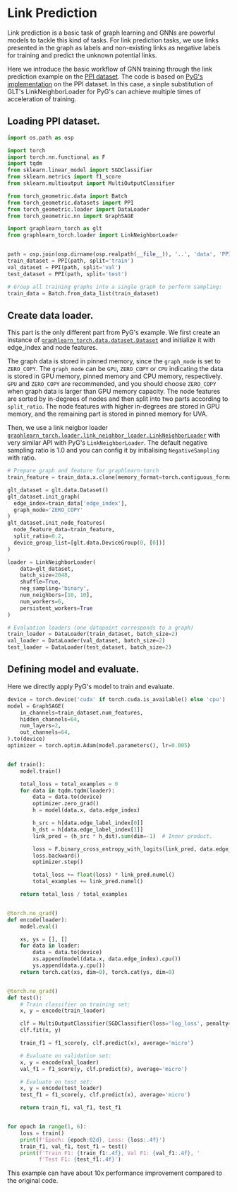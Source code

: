 # Link Prediction
Link prediction is a basic task of graph learning and GNNs are powerful models to tackle this kind of tasks. For link prediction tasks, we use links presented in the graph as labels and non-existing links as negative labels for training and predict the unknown potential links.

Here we introduce the basic workflow of GNN training through the link prediction example on the [PPI dataset](https://arxiv.org/abs/1707.04638). The code is based on [PyG's implementation](https://github.com/pyg-team/pytorch_geometric/blob/master/examples/graph_sage_unsup_ppi.py) on the PPI dataset. In this case, a sinple substitution of GLT's LinkNeighborLoader for PyG's can achieve multiple times of acceleration of training.

## Loading PPI dataset.

``` python
import os.path as osp

import torch
import torch.nn.functional as F
import tqdm
from sklearn.linear_model import SGDClassifier
from sklearn.metrics import f1_score
from sklearn.multioutput import MultiOutputClassifier

from torch_geometric.data import Batch
from torch_geometric.datasets import PPI
from torch_geometric.loader import DataLoader
from torch_geometric.nn import GraphSAGE

import graphlearn_torch as glt
from graphlearn_torch.loader import LinkNeighborLoader


path = osp.join(osp.dirname(osp.realpath(__file__)), '..', 'data', 'PPI')
train_dataset = PPI(path, split='train')
val_dataset = PPI(path, split='val')
test_dataset = PPI(path, split='test')

# Group all training graphs into a single graph to perform sampling:
train_data = Batch.from_data_list(train_dataset)
```

## Create data loader.
This part is the only different part from PyG's example.
We first create an instance of [`graphlearn_torch.data.dataset.Dataset`](graphlearn_torch.data.dataset.Dataset)
and initialize it with edge_index and node features.

The graph data is stored in pinned memory, since the `graph_mode` is set to `ZERO_COPY`.
The `graph_mode` can be `GPU`, `ZERO_COPY` or `CPU` indicating the data is
stored in GPU memory, pinned memory and CPU memory, respectively. `GPU` and `ZERO_COPY`
are recommended, and you should choose `ZERO_COPY` when graph data is larger than
GPU memory capacity.
The node features are sorted by in-degrees of nodes and then split into two parts
according to `split_ratio`. The node features with higher in-degrees are stored
in GPU memory, and the remaining part is stored in pinned memory for UVA.

Then, we use a link neigbor loader [`graphlearn_torch.loader.link_neighbor_loader.LinkNeighborLoader`](graphlearn_torch.loader.link_neighbor_loader.LinkNeighborLoader) with very similar API with PyG's `LinkNeighborLoader`. The default negative sampling ratio is 1.0 and you can config it by initialising `NegativeSampling` with ratio.

``` python
# Prepare graph and feature for graphlearn-torch
train_feature = train_data.x.clone(memory_format=torch.contiguous_format)

glt_dataset = glt.data.Dataset()
glt_dataset.init_graph(
  edge_index=train_data['edge_index'],
  graph_mode='ZERO_COPY'
)
glt_dataset.init_node_features(
  node_feature_data=train_feature,
  split_ratio=0.2,
  device_group_list=[glt.data.DeviceGroup(0, [0])]
)

loader = LinkNeighborLoader(
    data=glt_dataset,
    batch_size=2048,
    shuffle=True,
    neg_sampling='binary',
    num_neighbors=[10, 10],
    num_workers=6,
    persistent_workers=True
)

# Evaluation loaders (one datapoint corresponds to a graph)
train_loader = DataLoader(train_dataset, batch_size=2)
val_loader = DataLoader(val_dataset, batch_size=2)
test_loader = DataLoader(test_dataset, batch_size=2)

```

## Defining model and evaluate.

Here we directly apply PyG's model to train and evaluate.
``` python
device = torch.device('cuda' if torch.cuda.is_available() else 'cpu')
model = GraphSAGE(
    in_channels=train_dataset.num_features,
    hidden_channels=64,
    num_layers=2,
    out_channels=64,
).to(device)
optimizer = torch.optim.Adam(model.parameters(), lr=0.005)


def train():
    model.train()

    total_loss = total_examples = 0
    for data in tqdm.tqdm(loader):
        data = data.to(device)
        optimizer.zero_grad()
        h = model(data.x, data.edge_index)

        h_src = h[data.edge_label_index[0]]
        h_dst = h[data.edge_label_index[1]]
        link_pred = (h_src * h_dst).sum(dim=-1)  # Inner product.

        loss = F.binary_cross_entropy_with_logits(link_pred, data.edge_label)
        loss.backward()
        optimizer.step()

        total_loss += float(loss) * link_pred.numel()
        total_examples += link_pred.numel()

    return total_loss / total_examples


@torch.no_grad()
def encode(loader):
    model.eval()

    xs, ys = [], []
    for data in loader:
        data = data.to(device)
        xs.append(model(data.x, data.edge_index).cpu())
        ys.append(data.y.cpu())
    return torch.cat(xs, dim=0), torch.cat(ys, dim=0)


@torch.no_grad()
def test():
    # Train classifier on training set:
    x, y = encode(train_loader)

    clf = MultiOutputClassifier(SGDClassifier(loss='log_loss', penalty='l2'))
    clf.fit(x, y)

    train_f1 = f1_score(y, clf.predict(x), average='micro')

    # Evaluate on validation set:
    x, y = encode(val_loader)
    val_f1 = f1_score(y, clf.predict(x), average='micro')

    # Evaluate on test set:
    x, y = encode(test_loader)
    test_f1 = f1_score(y, clf.predict(x), average='micro')

    return train_f1, val_f1, test_f1


for epoch in range(1, 6):
    loss = train()
    print(f'Epoch: {epoch:02d}, Loss: {loss:.4f}')
    train_f1, val_f1, test_f1 = test()
    print(f'Train F1: {train_f1:.4f}, Val F1: {val_f1:.4f}, '
          f'Test F1: {test_f1:.4f}')

```
This example can have about 10x performance improvement compared to the original code.